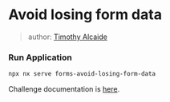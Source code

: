 # Avoid losing form data

> author: [Timothy Alcaide](https://github.com/alcaidio)

### Run Application

```bash
npx nx serve forms-avoid-losing-form-data
```

Challenge documentation is [here](https://angular-challenges.vercel.app/challenges/forms/48-forms-avoid-losing-form-data/).
